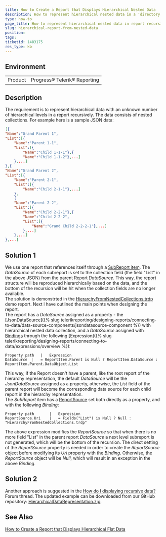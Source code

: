 ```yaml
---
title: How to Create a Report that Displays Hierarchical Nested Data
description: How to represent hierarchical nested data in a 'directory tree'-like report
type: how-to
page_title: How to represent hierarchical nested data in report recursively
slug: hierarchical-report-from-nested-data
position: 
tags: 
ticketid: 1483175
res_type: kb
---
```


## Environment
<table>
	<tbody>
		<tr>
			<td>Product</td>
			<td>Progress® Telerik® Reporting</td>
		</tr>
	</tbody>
</table>


## Description
The requirement is to represent hierarchical data with an unknown number of hierarchical levels in a report recursively. The data consists of nested collections. 
For example here is a sample JSON data:  
```JSON
[{
"Name":"Grand Parent 1",
"List":[{
	"Name":"Parent 1-1",
	"List":[{
		"Name":"Child 1-1-1"},{
		"Name":"Child 1-1-2"},...]
	},...]
},{
"Name":"Grand Parent 2",
"List":[{
	"Name":"Parent 2-1",
	"List":[{
		"Name":"Child 2-1-1"},...]
	},
	{
	"Name":"Parent 2-2",
	"List":[{
		"Name":"Child 2-2-1"},{
		"Name":"Child 2-2-2",
		"List":[{
			"Name":"Grand Child 2-2-2-1"},...]
		},...]
	},...]
},...]
```

## Solution 1
We use one report that references itself through a [SubReport item](../report-items-sub-report). The _DataSource_ of each subreport is set to the collection field 
(the field "List" in the above JSON) from the parent Report _DataSource_. This way, the report structure will be reproduced hierarchically based on the data, and the bottom 
of the recursion will be hit when the collection fields are no longer available.  
The solution is demonstrted in the [HierarchyFromNestedCollections.trdp](https://github.com/telerik/reporting-samples/blob/master/HierarchyFromNestedCollections.trdp) demo 
report. Next I have outlined the main points when designing the report.  
The report has a _DataSource_ assigned as a property - the [JsonDataSource]({% slug telerikreporting/designing-reports/connecting-to-data/data-source-components/jsondatasource-component %}) with hierarchical nested data collection, and a _DataSource_ assigned 
with [Bindings](../expressions-bindings) through the following [Expression]({% slug telerikreporting/designing-reports/connecting-to-data/expressions/overview %}):  
```
Property path	|	Expression
DataSource	|	= ReportItem.Parent is Null ? ReportItem.DataSource : ReportItem.Parent.DataObject.List
```
This way, if the Report doesn't have a parent, like the root report of the hierarchy representation, the default _DataSource_ will be the _JsonDataSource_ assigned as a property, otherwise, the _List_ field of the parent report will become the corresponding data source for each child report in the hierarchy representation.  
The _SubReport_ item has a [ReportSource](../report-sources-subreport) set both directly as a property, and with the following _Binding_:
```
Property path		|	Expression
ReportSource.Uri	|	= Fields("List") is Null ? Null : "HierarchyFromNestedCollections.trdp"
```
The above expression modifies the _ReportSource_ so that when there is no more field "List" in the parent report _DataSource_ a next level subreport is not generated, which will be the bottom of the recursion. The direct setting of the _ReportSource_ property is needed in order to create the _ReportSource_ object before modifying its _Uri_ property with the _Binding_. Otherwise, the _ReportSource_ object will be _Null_, which will result in an exception in the above _Binding_.

## Solution 2
Another approach is suggested in the [How do I displaying recursive data?](https://www.telerik.com/forums/how-do-i-displaying-recursive-data) Forum thread. The updated example 
can be downloaded from our GitHub repository: [HierarchicalDataRepresentation.zip](https://github.com/telerik/reporting-samples/blob/master/HierarchicalDataRepresentation.zip).

## See Also

[How to Create a Report that Displays Hierarchical Flat Data](hierarchical-report-from-flat-data)
